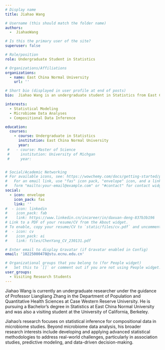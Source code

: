 ```yaml
---
# Display name
title: Jiahao Wang

# Username (this should match the folder name)
authors:
  -  JiahaoWang

# Is this the primary user of the site?
superuser: false

# Role/position
role: Undergraduate Student in Statistics

# Organizations/Affiliations
organizations:
  - name: East China Normal University
    url: ''

# Short bio (displayed in user profile at end of posts)
bio:  Jiahao Wang is an undergraduate student in Statistics from East China Normal University.

interests:
  - Statistical Modeling
  - Microbiome Data Analyses
  - Compositional Data Inference

education:
  courses:
    - course: Undergraduate in Statistics
      institution: East China Normal University
      year: 
 #   - course: Master of Science
 #     institution: University of Michgan
 #     year: 


# Social/Academic Networking
# For available icons, see: https://wowchemy.com/docs/getting-started/page-builder/#icons
#   For an email link, use "fas" icon pack, "envelope" icon, and a link in the
#   form "mailto:your-email@example.com" or "#contact" for contact widget.
social:
  - icon: envelope
    icon_pack: fas
    link: ''
#  - icon: linkedin
#    icon_pack: fab
#    link: https://www.linkedin.cn/incareer/in/daxuan-deng-837b3b196
# Link to a PDF of your resume/CV from the About widget.
# To enable, copy your resume/CV to `static/files/cv.pdf` and uncomment the lines below.
#  - icon: cv
#    icon_pack: ai
#    link: files/ChenYang_CV_230131.pdf

# Enter email to display Gravatar (if Gravatar enabled in Config)
email: '10225000478@stu.ecnu.edu.cn'

# Organizational groups that you belong to (for People widget)
#   Set this to `[]` or comment out if you are not using People widget.
user_groups:
  - Visiting Research Students
---
```


Jiahao Wang is currently an undergraduate researcher under the guidance of Professor Liangliang Zhang in the Department of Population and Quantitative Health Sciences at Case Western Reserve University. He is pursuing a Bachelor’s degree in Statistics at East China Normal University and was also a visiting student at the University of California, Berkeley.

Jiahao’s research focuses on statistical inference for compositional data in microbiome studies. Beyond microbiome data analysis, his broader research interests include developing and applying advanced statistical methodologies to address real-world challenges, particularly in association studies, predictive modeling, and data-driven decision-making.

